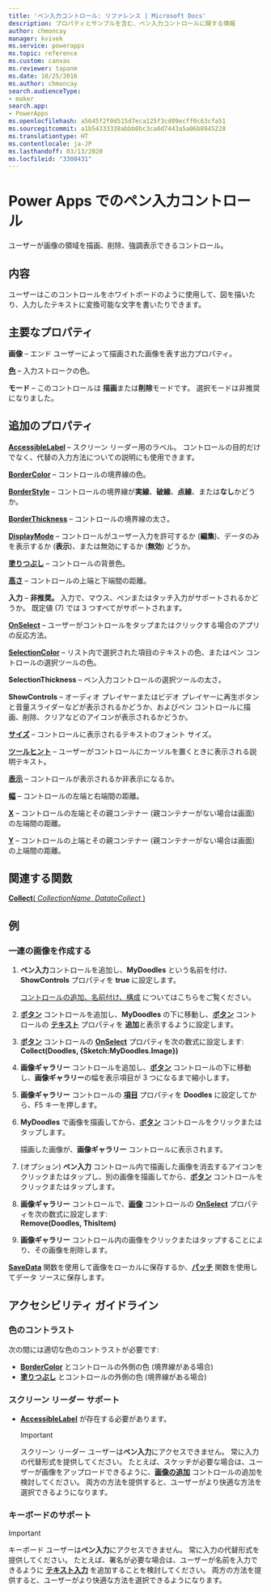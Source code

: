 ```yaml
---
title: 'ペン入力コントロール: リファレンス | Microsoft Docs'
description: プロパティとサンプルを含む、ペン入力コントロールに関する情報
author: chmoncay
manager: kvivek
ms.service: powerapps
ms.topic: reference
ms.custom: canvas
ms.reviewer: tapanm
ms.date: 10/25/2016
ms.author: chmoncay
search.audienceType:
- maker
search.app:
- PowerApps
ms.openlocfilehash: a5645f2f0d515d7eca125f3cd89ecff0c63cfa51
ms.sourcegitcommit: a1b54333338abbb0bc3ca0d7443a5a06b8945228
ms.translationtype: HT
ms.contentlocale: ja-JP
ms.lasthandoff: 03/13/2020
ms.locfileid: "3308431"
---
```

# <a name="pen-input-control-in-power-apps"></a>Power Apps でのペン入力コントロール
ユーザーが画像の領域を描画、削除、強調表示できるコントロール。

## <a name="description"></a>内容
ユーザーはこのコントロールをホワイトボードのように使用して、図を描いたり、入力したテキストに変換可能な文字を書いたりできます。

## <a name="key-properties"></a>主要なプロパティ
**画像** – エンド ユーザーによって描画された画像を表す出力プロパティ。

**[色](properties-color-border.md)** – 入力ストロークの色。

**モード** – このコントロールは **描画**または**削除**モードです。  選択モードは非推奨になりました。

## <a name="additional-properties"></a>追加のプロパティ
**[AccessibleLabel](properties-accessibility.md)** – スクリーン リーダー用のラベル。 コントロールの目的だけでなく、代替の入力方法についての説明にも使用できます。

**[BorderColor](properties-color-border.md)** – コントロールの境界線の色。

**[BorderStyle](properties-color-border.md)** – コントロールの境界線が**実線**、**破線**、**点線**、または**なし**かどうか。

**[BorderThickness](properties-color-border.md)** – コントロールの境界線の太さ。

**[DisplayMode](properties-core.md)** – コントロールがユーザー入力を許可するか (**編集**)、データのみを表示するか (**表示**)、または無効にするか (**無効**) どうか。

**[塗りつぶし](properties-color-border.md)** – コントロールの背景色。

**[高さ](properties-size-location.md)** – コントロールの上端と下端間の距離。

**入力** – **非推奨。** 入力で、マウス、ペンまたはタッチ入力がサポートされるかどうか。  既定値 (7) では 3 つすべてがサポートされます。

**[OnSelect](properties-core.md)** – ユーザーがコントロールをタップまたはクリックする場合のアプリの反応方法。

**[SelectionColor](properties-color-border.md)** – リスト内で選択された項目のテキストの色、またはペン コントロールの選択ツールの色。

**SelectionThickness** – ペン入力コントロールの選択ツールの太さ。

**ShowControls** – オーディオ プレイヤーまたはビデオ プレイヤーに再生ボタンと音量スライダーなどが表示されるかどうか、およびペン コントロールに描画、削除、クリアなどのアイコンが表示されるかどうか。

**[サイズ](properties-text.md)** – コントロールに表示されるテキストのフォント サイズ。

**[ツールヒント](properties-core.md)** – ユーザーがコントロールにカーソルを置くときに表示される説明テキスト。

**[表示](properties-core.md)** – コントロールが表示されるか非表示になるか。

**[幅](properties-size-location.md)** – コントロールの左端と右端間の距離。

**[X](properties-size-location.md)** – コントロールの左端とその親コンテナー (親コンテナーがない場合は画面) の左端間の距離。

**[Y](properties-size-location.md)** – コントロールの上端とその親コンテナー (親コンテナーがない場合は画面) の上端間の距離。

## <a name="related-functions"></a>関連する関数
[**Collect**( *CollectionName*, *DatatoCollect* )](../functions/function-clear-collect-clearcollect.md)

## <a name="example"></a>例
### <a name="create-a-set-of-images"></a>一連の画像を作成する
1. **ペン入力**コントロールを追加し、**MyDoodles** という名前を付け、**ShowControls** プロパティを **true** に設定します。
   
    [コントロールの追加、名前付け、構成](../add-configure-controls.md) についてはこちらをご覧ください。
2. **[ボタン](control-button.md)** コントロールを追加し、**MyDoodles** の下に移動し、**[ボタン](control-button.md)** コントロールの **[テキスト](properties-core.md)** プロパティを **追加**と表示するように設定します。
3. **[ボタン](control-button.md)** コントロールの **[OnSelect](properties-core.md)** プロパティを次の数式に設定します:<br>
   **Collect(Doodles, {Sketch:MyDoodles.Image})**
4. **画像ギャラリー** コントロールを追加し、**[ボタン](control-button.md)** コントロールの下に移動し、**画像ギャラリー**の幅を表示項目が 3 つになるまで縮小します。
5. **画像ギャラリー** コントロールの **[項目](properties-core.md)** プロパティを **Doodles** に設定してから、F5 キーを押します。
6. **MyDoodles** で画像を描画してから、**[ボタン](control-button.md)** コントロールをクリックまたはタップします。
   
    描画した画像が、**画像ギャラリー** コントロールに表示されます。
7. (オプション) **ペン入力** コントロール内で描画した画像を消去するアイコンをクリックまたはタップし、別の画像を描画してから、**[ボタン](control-button.md)** コントロールをクリックまたはタップします。
8. **画像ギャラリー** コントロールで、**[画像](control-image.md)** コントロールの **[OnSelect](properties-core.md)** プロパティを次の数式に設定します:<br>
   **Remove(Doodles, ThisItem)**
9. **画像ギャラリー** コントロール内の画像をクリックまたはタップすることにより、その画像を削除します。

**[SaveData](../functions/function-savedata-loaddata.md)** 関数を使用して画像をローカルに保存するか、**[パッチ](../functions/function-patch.md)** 関数を使用してデータ ソースに保存します。


## <a name="accessibility-guidelines"></a>アクセシビリティ ガイドライン
### <a name="color-contrast"></a>色のコントラスト
次の間には適切な色のコントラストが必要です:
* **[BorderColor](properties-color-border.md)** とコントロールの外側の色 (境界線がある場合)
* **[塗りつぶし](properties-color-border.md)** とコントロールの外側の色 (境界線がある場合)

### <a name="screen-reader-support"></a>スクリーン リーダー サポート
* **[AccessibleLabel](properties-accessibility.md)** が存在する必要があります。

    > [!IMPORTANT]
  > スクリーン リーダー ユーザーは**ペン入力**にアクセスできません。 常に入力の代替形式を提供してください。 たとえば、スケッチが必要な場合は、ユーザーが画像をアップロードできるように、**[画像の追加](control-add-picture.md)** コントロールの追加を検討してください。 両方の方法を提供すると、ユーザーがより快適な方法を選択できるようになります。

### <a name="keyboard-support"></a>キーボードのサポート

> [!IMPORTANT]
> キーボード ユーザーは**ペン入力**にアクセスできません。 常に入力の代替形式を提供してください。 たとえば、署名が必要な場合は、ユーザーが名前を入力できるように **[テキスト入力](control-text-input.md)** を追加することを検討してください。 両方の方法を提供すると、ユーザーがより快適な方法を選択できるようになります。
